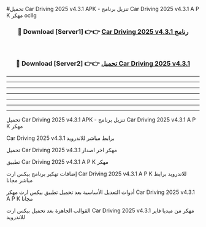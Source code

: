 #تحميل Car Driving 2025 v4.3.1 APK - تنزيل برنامج Car Driving 2025 v4.3.1 A P K مهكر ocllg 



<div align="center">
<h3>🔴 Download [Server1] 👉👉 <a href="https://apkdownload10.web.app/?title=Car Driving 2025 v4.3.1">Car Driving 2025 v4.3.1 رنامج</a></h3><br>

<h3>🔴 Download [Server2] 👉👉 <a href="https://apkdownload10.web.app/?title=Car Driving 2025 v4.3.1">تحميل Car Driving 2025 v4.3.1 </a></h3>
</div>


----------------------------------------------------------

----------------------------------------------------------

----------------------------------------------------------

----------------------------------------------------------

----------------------------------------------------------

----------------------------------------------------------

----------------------------------------------------------

تحميل Car Driving 2025 v4.3.1 APK - تنزيل برنامج Car Driving 2025 v4.3.1 A P K مهكر

Car Driving 2025 v4.3.1 برابط مباشر للاندرويد

تحميل Car Driving 2025 v4.3.1 مهكر اخر اصدار

تطبيق Car Driving 2025 v4.3.1 A P K مهكر

إضافات تهكير برنامج بيكس ارت Car Driving 2025 v4.3.1 A P K للاندرويد برابط مباشر مجانا

أدوات التعديل الأساسية بعد تحميل تطبيق بيكس ارت مهكر Car Driving 2025 v4.3.1 A P K مجانا

القوالب الجاهزة بعد تحميل بيكس ارت Car Driving 2025 v4.3.1 مهكر من ميديا فاير للاندرويد


